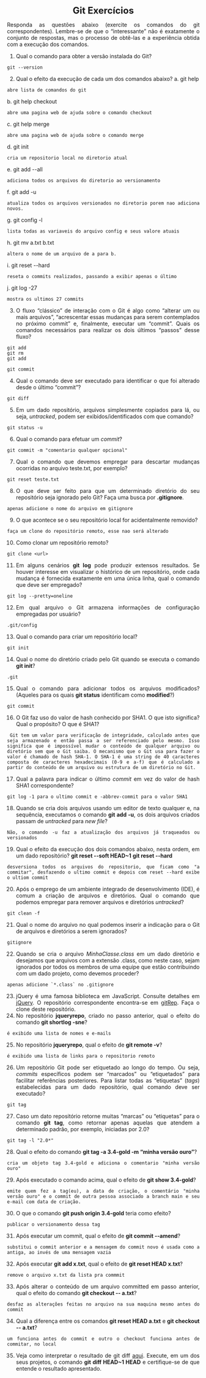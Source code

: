 <p style="text-align: center;"><font size="5"><b>Git Exercícios</b></font></p1></p>
<DIV align="justify">

Responda as questões abaixo (exercite os comandos do git correspondentes). Lembre-se de que o “interessante” não é exatamente o conjunto de respostas, mas o processo de obtê-las e a experiência obtida com a execução dos comandos.


1. Qual o comando para obter a versão instalada do Git?
  ```
  git --version
  ```
2. Qual o efeito da execução de cada um dos comandos abaixo?
  a. git help
  ```
  abre lista de comandos do git
  ```
  b. git help checkout
  ```
  abre uma pagina web de ajuda sobre o comando checkout
  ```
  c. git help merge
  ```
  abre uma pagina web de ajuda sobre o comando merge
  ```
  d. git init
  ```
  cria um repositorio local no diretorio atual
  ```
  e. git add --all
  ```
  adiciona todos os arquivos do diretorio ao versionamento 
  ```
  f. git add -u 
  ```
  atualiza todos os arquivos versionados no diretorio porem nao adiciona novos.
  ```
  g. git config -l
  ```
  lista todas as variaveis do arquivo config e seus valore atuais
  ```
  h. git mv a.txt b.txt
  ```
  altera o nome de um arquivo de a para b.
  ```
  i. git reset --hard
  ```
  reseta o commits realizados, passando a exibir apenas o último
  ```
  j. git log -27
  ```
  mostra os ultimos 27 commits
  ```
3. O fluxo “clássico” de interação com o Git é algo como “alterar um ou mais arquivos”, “acrescentar essas mudanças para serem contemplados no próximo commit” e, finalmente, executar um “commit”. Quais os comandos necessários para realizar os dois últimos “passos” desse fluxo?
  ```
  git add 
  git rm
  git add
  
  git commit
  ```
4. Qual o comando deve ser executado para identificar o que foi alterado desde o último “commit”?
  ```
  git diff
  ```
5. Em um dado repositório, arquivos simplesmente copiados para lá, ou seja, _untracked_, podem ser exibidos/identificados com que comando?
  ```
  git status -u
  ```
6. Qual o comando para efetuar um _commit_?
  ```
  git commit -m "comentario qualquer opcional"
  ```
7. Qual o comando que devemos empregar para descartar mudanças ocorridas no arquivo teste.txt, por exemplo? 
  ```
  git reset teste.txt
  ```
8. O que deve ser feito para que um determinado diretório do seu repositório seja ignorado pelo Git? Faça uma busca por **.gitignore**.
  ```
  apenas adicione o nome do arquivo em gitignore
  ```
9. O que acontece se o seu repositório local for acidentalmente removido?
  ```
  faça um clone do repositório remoto, esse nao será alterado
  ```
10. Como clonar um repositório remoto?
  ```
  git clone <url>
  ```
11. Em alguns cenários **git log** pode produzir extensos resultados. Se houver interesse em visualizar o histórico de um repositório, onde cada mudança é fornecida exatamente em uma única linha, qual o comando que deve ser empregado?
  ```
  git log --pretty=oneline
  ```
12. Em qual arquivo o Git armazena informações de configuração empregadas por usuário?
  ```
  .git/config
  ```
13. Qual o comando para criar um repositório local?
  ```
  git init
  ```
14. Qual o nome do diretório criado pelo Git quando se executa o comando **git init**?
  ``` 
  .git
  ```
15. Qual o comando para adicionar todos os arquivos modificados? (Aqueles para os quais **git status** identificam como **modified**?)
  ```
  git commit
  ```
16. O Git faz uso do valor de hash conhecido por SHA1. O que isto significa? Qual o propósito? O que é SHA1?
  ```
   Git tem um valor para verificação de integridade, calculado antes que seja armazenado e então passa a ser referenciado pelo mesmo. Isso significa que é impossível mudar o conteúdo de qualquer arquivo ou diretório sem que o Git saiba. O mecanismo que o Git usa para fazer o valor é chamado de hash SHA-1. O SHA-1 é uma string de 40 caracteres composta de caracteres hexadecimais (0-9 e a-f) que é calculado a partir do conteúdo de um arquivo ou estrutura de um diretório no Git. 

  ```
17. Qual a palavra para indicar o último _commit_ em vez do valor de hash SHA1 correspondente?
  ```
  git log -1 para o ultimo commit e -abbrev-commit para o valor SHA1
  ```
18. Quando se cria dois arquivos usando um editor de texto qualquer e, na sequência, executamos o comando **git add -u**, os dois arquivos criados passam de _untracked_ para _new file_?
  ```
  Não, o comando -u faz a atualização dos arquivos já traqueados ou versionados
  ```
19. Qual o efeito da execução dos dois comandos abaixo, nesta ordem, em um dado repositório?
**git reset --soft HEAD~1**
**git reset --hard**
  ```
  desversiona todos os arquivos do repositorio, que ficam como "a commitar", desfazendo o ultimo commit e depois com reset --hard exibe o ultiom commit
  ```
20. Após o emprego de um ambiente integrado de desenvolvimento (IDE), é comum a criação de arquivos e diretórios. Qual o comando que podemos empregar para remover arquivos e diretórios _untracked_?
  ```
  git clean -f
  ```
21. Qual o nome do arquivo no qual podemos inserir a indicação para o Git de arquivos e diretórios a serem ignorados?
  ```
  gitignore
  ```
22. Quando se cria o arquivo _MinhaClasse.class_ em um dado diretório e desejamos que arquivos com a extensão .class, como neste caso, sejam ignorados por todos os membros de uma equipe que estão contribuindo com um dado projeto, como devemos proceder?
  ```
  apenas adicione `*.class` no .gitignore
  ```
23. jQuery é uma famosa biblioteca em JavaScript. Consulte detalhes em [jQuery](http://jquery.com). O repositório correspondente encontra-se em [gitRep](https://github.com/jquery/jquery.git). Faça o clone deste repositório.
24. No repositório **jqueryrepo**, criado no passo anterior, qual o efeito do comando
**git shortlog -sne**?
  ```
  é exibido uma lista de nomes e e-mails
  ```
25. No repositório **jqueryrepo**, qual o efeito de **git remote -v**?
  ```
  é exibido uma lista de links para o repositorio remoto
  ```
26. Um repositório Git pode ser etiquetado ao longo do tempo. Ou seja, _commits_ específicos podem ser “marcados” ou “etiquetados” para facilitar referências posteriores. Para listar todas as “etiquetas” (_tags_) estabelecidas para um dado repositório, qual comando deve ser executado?
  ```
  git tag
  ```
27. Caso um dato repositório retorne muitas “marcas” ou “etiquetas” para o comando **git tag**, como retornar apenas aquelas que atendem a determinado padrão, por exemplo, iniciadas por 2.0?
  ```
  git tag -l "2.0*"
  ```
28. Qual o efeito do comando **git tag -a 3.4-gold -m “minha versão ouro”**?
  ```
  cria um objeto tag 3.4-gold e adiciona o comentario "minha versão ouro"
  ```
29. Após executado o comando acima, qual o efeito de **git show 3.4-gold**?
  ```
  emite quem fez a tag(eu), a data de criação, o comentário "minha versão ouro" e o commit de outra pessoa associado a branch main e seu e-mail com data de criação.
  ```
30. O que o comando **git push origin 3.4-gold** teria como efeito?
  ```
  publicar o versionamento dessa tag
  ```
31. Após executar um commit, qual o efeito de **git commit --amend**?
  ```
  substitui o commit anterior e a mensagem do commit novo é usada como a antiga, ao invés de uma mensagem vazia
  ```
32. Após executar **git add x.txt**, qual o efeito de **git reset HEAD x.txt**?
  ```
  remove o arquivo x.txt da lista pra commmit
  ```
33. Após alterar o conteúdo de um arquivo committed em passo anterior, qual o efeito do comando **git checkout -- a.txt**?
  ```
  desfaz as alterações feitas no arquivo na sua maquina mesmo antes do commit
  ```
34. Qual a diferença entre os comandos **git reset HEAD a.txt** e **git checkout -- a.txt**?
  ```
  um funciona antes do commit e outro o checkout funciona antes de commitar, no local
  ```
35. Veja como interpretar o resultado de git diff [aqui](https://medium.com/therobinkim/how-to-read-a-git-diff-6c87a9dc47c5). Execute, em um dos seus projetos, o comando **git diff HEAD~1 HEAD** e certifique-se de que entende o resultado apresentado.
